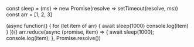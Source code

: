 const sleep = (ms) => new Promise(resolve => setTimeout(resolve, ms))
const arr = [1, 2, 3]

(async function() {
  for (let item of arr) {
    await sleep(1000)
    console.log(item)
  }
})()
arr.reduce(async (promise, item) => {
    await sleep(1000);
    console.log(item);
}, Promise.resolve())